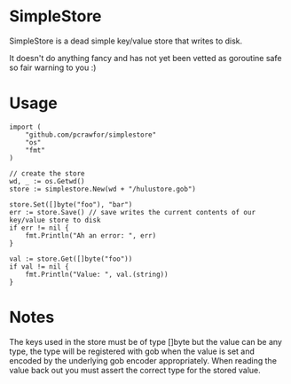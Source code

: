 # SimpleStore

SimpleStore is a dead simple key/value store that writes to disk.

It doesn't do anything fancy and has not yet been vetted as goroutine safe so fair warning to you :)

# Usage

    import (
        "github.com/pcrawfor/simplestore"
        "os"
        "fmt"
    )

    // create the store
    wd, _ := os.Getwd()
    store := simplestore.New(wd + "/hulustore.gob")

    store.Set([]byte("foo"), "bar")
    err := store.Save() // save writes the current contents of our key/value store to disk
    if err != nil {
        fmt.Println("Ah an error: ", err)
    }

    val := store.Get([]byte("foo"))
    if val != nil {
        fmt.Println("Value: ", val.(string))
    }

# Notes

The keys used in the store must be of type []byte but the value can be any type, the type will be registered with gob when the value is set and encoded by the underlying gob encoder appropriately.  When reading the value back out you must assert the correct type for the stored value.